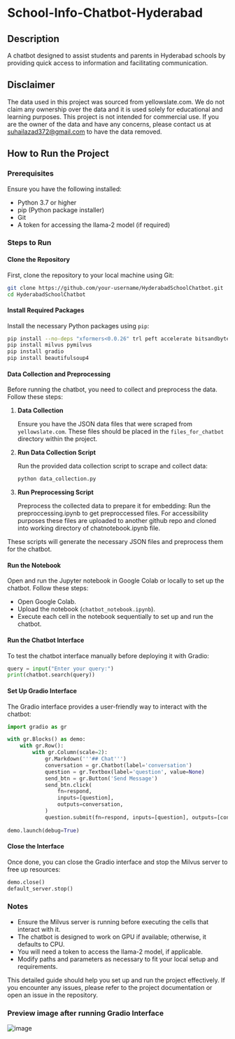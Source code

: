 # School-Info-Chatbot-Hyderabad
## Description
A chatbot designed to assist students and parents in Hyderabad schools by providing quick access to information and facilitating communication.

## Disclaimer
The data used in this project was sourced from yellowslate.com. We do not claim any ownership over the data and it is used solely for educational and learning purposes. This project is not intended for commercial use. If you are the owner of the data and have any concerns, please contact us at suhailazad372@gmail.com to have the data removed.

## How to Run the Project

### Prerequisites

Ensure you have the following installed:
- Python 3.7 or higher
- pip (Python package installer)
- Git
- A token for accessing the llama-2 model (if required)

### Steps to Run

#### Clone the Repository

First, clone the repository to your local machine using Git:

```bash
git clone https://github.com/your-username/HyderabadSchoolChatbot.git
cd HyderabadSchoolChatbot
```

#### Install Required Packages

Install the necessary Python packages using `pip`:

```bash
pip install --no-deps "xformers<0.0.26" trl peft accelerate bitsandbytes
pip install milvus pymilvus
pip install gradio
pip install beautifulsoup4
```

#### Data Collection and Preprocessing

Before running the chatbot, you need to collect and preprocess the data. Follow these steps:

1. **Data Collection**

   Ensure you have the JSON data files that were scraped from `yellowslate.com`. These files should be placed in the `files_for_chatbot` directory within the project.

2. **Run Data Collection Script**

   Run the provided data collection script to scrape and collect data:

   ```bash
   python data_collection.py
   ```

3. **Run Preprocessing Script**

   Preprocess the collected data to prepare it for embedding:
   Run the preproccessing.ipynb to get preproccessed files.
   For accessibility purposes these files are uploaded to another github repo and cloned into working directory of chatnotebook.ipynb file.

These scripts will generate the necessary JSON files and preprocess them for the chatbot.

#### Run the Notebook

Open and run the Jupyter notebook in Google Colab or locally to set up the chatbot. Follow these steps:

- Open Google Colab.
- Upload the notebook (`chatbot_notebook.ipynb`).
- Execute each cell in the notebook sequentially to set up and run the chatbot.

#### Run the Chatbot Interface

To test the chatbot interface manually before deploying it with Gradio:

```python
query = input("Enter your query:")
print(chatbot.search(query))
```

#### Set Up Gradio Interface

The Gradio interface provides a user-friendly way to interact with the chatbot:

```python
import gradio as gr

with gr.Blocks() as demo:
    with gr.Row():
        with gr.Column(scale=2):
            gr.Markdown('''## Chat''')
            conversation = gr.Chatbot(label='conversation')
            question = gr.Textbox(label='question', value=None)
            send_btn = gr.Button('Send Message')
            send_btn.click(
                fn=respond,
                inputs=[question],
                outputs=conversation,
            )
            question.submit(fn=respond, inputs=[question], outputs=[conversation, question], queue=False)
    
demo.launch(debug=True)
```

#### Close the Interface

Once done, you can close the Gradio interface and stop the Milvus server to free up resources:

```python
demo.close()
default_server.stop()
```

### Notes

- Ensure the Milvus server is running before executing the cells that interact with it.
- The chatbot is designed to work on GPU if available; otherwise, it defaults to CPU.
- You will need a token to access the llama-2 model, if applicable.
- Modify paths and parameters as necessary to fit your local setup and requirements.

This detailed guide should help you set up and run the project effectively. If you encounter any issues, please refer to the project documentation or open an issue in the repository.

### Preview image after running Gradio Interface
![image](https://github.com/Suhail372/School-Info-Chatbot-Hyderabad/assets/116452539/47f766d1-4e7e-4a87-977f-2851f192f5d6)

